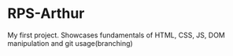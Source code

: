 # RPS-Arthur
My first project. Showcases fundamentals of HTML, CSS, JS, DOM manipulation and git usage(branching)
